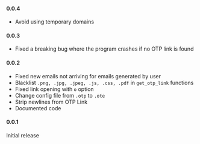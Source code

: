 #### 0.0.4
- Avoid using temporary domains

#### 0.0.3
- Fixed a breaking bug where the program crashes if no OTP link is found

#### 0.0.2
- Fixed new emails not arriving for emails generated by user
- Blacklist `.png, .jpg, .jpeg, .js, .css, .pdf` in `get_otp_link` functions
- Fixed link opening with `o` option
- Change config file from `.otp` to `.ote`
- Strip newlines from OTP Link
- Documented code

#### 0.0.1
Initial release
